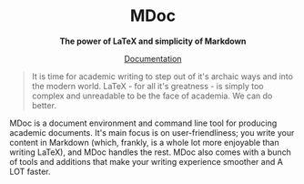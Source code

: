 <!-- ![](https://raw.githubusercontent.com/kmaasrud/doctor/master/docs/out/assets/card_header.png) -->

<h1 align="center">MDoc</h1>

<p align="center"><strong>The power of LaTeX and simplicity of Markdown</strong></p>

<p align="center"><a href="https://kmaasrud.com/mdoc">Documentation</a></p>

> It is time for academic writing to step out of it's archaic ways and into the modern world. LaTeX - for all it's greatness - is simply too complex and unreadable to be the face of academia. We can do better.

MDoc is a document environment and command line tool for producing academic documents. It's main focus is on user-friendliness; you write your content in Markdown (which, frankly, is a whole lot more enjoyable than writing LaTeX), and MDoc handles the rest. MDoc also comes with a bunch of tools and additions that make your writing experience smoother and A LOT faster.
